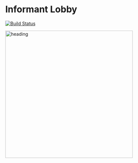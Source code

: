 # Informant Lobby

[![Build Status](https://travis-ci.org/michaelyons/hobbist.svg?branch=master)](https://travis-ci.org/michaelyons/hobbist)

<img src="https://github.com/michaelyons/hobbist/blob/master/Informant_Lobby_WireFrame.png" alt="heading" width="400" height="400"/>
